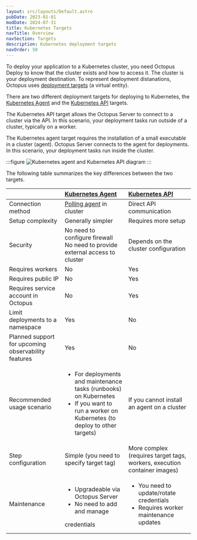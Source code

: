 ```yaml
---
layout: src/layouts/Default.astro
pubDate: 2023-01-01
modDate: 2024-07-31
title: Kubernetes Targets
navTitle: Overview
navSection: Targets
description: Kubernetes deployment targets
navOrder: 50
---
```


To deploy your application to a Kubernetes cluster, you need Octopus Deploy to know that the cluster exists and how to access it. The cluster is your deployment destination. To represent deployment distanations, Octopus uses [deployment targets](docs/infrastructure/deployment-targets) (a virtual entity). 

There are two different deployment targets for deploying to Kubernetes, the [Kubernetes Agent](/docs/infrastructure/deployment-targets/kubernetes/kubernetes-agent) and the [Kubernetes API](/docs/infrastructure/deployment-targets/kubernetes/kubernetes-api) targets.

The Kubernetes API target allows the Octopus Server to connect to a cluster via the API. In this scenario, your deployment tasks run outside of a cluster, typically on a worker.

The Kubernetes agent target requires the installation of a small executable in a cluster (agent).  Octopus Server connects to the agent for deployments. In this scenario, your deployment tasks run inside the cluster.

:::figure
![Kubernetes agent and Kubernetes API diagram](/docs/infrastructure/deployment-targets/kubernetes/diagram-kubernetes-targets.png)
:::

The following table summarizes the key differences between the two targets.

|                                                      | [Kubernetes Agent](/docs/infrastructure/deployment-targets/kubernetes/kubernetes-agent)                                                                         | [Kubernetes API](/docs/infrastructure/deployment-targets/kubernetes/kubernetes-api)                 |
| :--------------------------------------------------- | :-------------------------------------------------------------------------------------------------------------------------------------------------------------- | :-------------------------------------------------------------------------------------------------- |
| Connection method                                    | [Polling agent](/docs/infrastructure/deployment-targets/tentacle/tentacle-communication#polling-tentacles) in cluster                                                                                                                                        | Direct API communication                                                                            |
| Setup complexity                                     | Generally simpler                                                                                                                                               | Requires more setup                                                                                 |
| Security                                             | No need to configure firewall<br />No need to provide external access to cluster                                                                                | Depends on the cluster configuration                                                                |
| Requires workers                                     | No                                                                                                                                                              | Yes                                                                                                 |
| Requires public IP                                   | No                                                                                                                                                              | Yes                                                                                                 |
| Requires service account in Octopus                  | No                                                                                                                                                              | Yes                                                                                                 |
| Limit deployments to a namespace                     | Yes                                                                                                                                                             | No                                                                                                  |
| Planned support for upcoming observability  features | Yes                                                                                                                                                             | No                                                                                                  |
| Recommended usage scenario                           | <ul><li>For deployments and maintenance tasks (runbooks) on Kubernetes</li><li>If you want to run a worker on Kubernetes (to deploy to other targets)</li></ul> | If you cannot install an agent on a cluster                                                         |
| Step configuration                                   | Simple (you need to specify target tag)                                                                                                                         | More complex (requires target tags, workers, execution container images)                            |
| Maintenance                                          | <ul><li>Upgradeable via Octopus Server</li><li>No need to add and manage</li></ul> credentials                                                                   | <ul><li>You need to update/rotate credentials</li><li>Requires worker maintenance updates</li></ul> |
